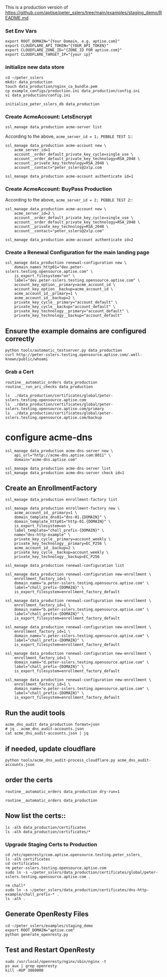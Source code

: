 This is a production version of https://github.com/aptise/peter_sslers/tree/main/examples/staging_demo/README.md

### Set Env Vars
    export ROOT_DOMAIN="{Your Domain, e.g. aptise.com}"
    export CLOUDFLARE_API_TOKEN="{YOUR_API_TOKEN}"
    export CLOUDFLARE_ZONE_ID="{ZONE_ID FOR aptise.com}"
    export CLOUDFLARE_TARGET_IP="{your ip}"

### initialize new data store

    cd ~/peter_sslers
    mkdir data_production
    touch data_production/nginx_ca_bundle.pem
    cp example_configs/production.ini data_production/config.ini
    vi data_production/config.ini

    initialize_peter_sslers_db data_production

### Create AcmeAccount: LetsEncrypt

    ssl_manage data_production acme-server list

According to the above, `acme_server_id = 1; PEBBLE TEST 1`::
    
    ssl_manage data_production acme-account new \
        acme_server_id=1 
        account__order_default_private_key_cycle=single_use \
        account__order_default_private_key_technology=RSA_2048 \
        account__private_key_technology=RSA_2048 \
        account__contact="peter_sslers@2xlp.com

    ssl_manage data_production acme-account authenticate id=1

### Create AcmeAccount: BuyPass Production

According to the above, `acme_server_id = 2; PEBBLE TEST 2`::

    ssl_manage data_production acme-account new \
        acme_server_id=2 \
        account__order_default_private_key_cycle=single_use \
        account__order_default_private_key_technology=RSA_2048 \
        account__private_key_technology=RSA_2048 \
        account__contact="peter_sslers@2xlp.com"

    ssl_manage data_production acme-account authenticate id=2

### Create a Renewal Configuration for the main landing page

    ssl_manage data_production renewal-configuration new \
        domain_names_http01="dev.peter-sslers.testing.opensource.aptise.com" \
        is_export_filesystem="on" \
        label="dev.peter-sslers.testing.opensource.aptise.com" \
        account_key_option__primary=acme_account_id \
        account_key_option__backup=acme_account_id \
        acme_account_id__primary=1 \
        acme_account_id__backup=2 \
        private_key_cycle__primary="account_default" \
        private_key_cycle__backup="account_default" \
        private_key_technology__primary="account_default" \
        private_key_technology__backup="account_default"

## Ensure the example domains are configured correctly

    python tools/automatic_testserver.py data_production
    curl http://peter-sslers.testing.opensource.aptise.com/.well-known/public/whoami


### Grab a Cert

    routine__automatic_orders data_production
    routine__run_ari_checks data_production

    ls  ./data_production/certificates/global/peter-sslers.testing.opensource.aptise.com
    ls  ./data_production/certificates/global/peter-sslers.testing.opensource.aptise.com/primary
    ls  ./data_production/certificates/global/peter-sslers.testing.opensource.aptise.com/backup


# configure acme-dns

    ssl_manage data_production acme-dns-server new \
        api_url="http://acme-dns.aptise.com:8011" \
        domain="acme-dns.aptise.com"

    ssl_manage data_production acme-dns-server list
    ssl_manage data_production acme-dns-server check id=1


## Create an EnrollmentFactory

    ssl_manage data_production enrollment-factory list

    ssl_manage data_production enrollment-factory new \
        acme_account_id__primary=1 \
        domain_template_dns01="dns-01.{DOMAIN}" \
        domain_template_http01="http-01.{DOMAIN}" \
        is_export_filesystem=on \
        label_template="chall_prefix-{DOMAIN}" \
        name="dns-http-example" \
        private_key_cycle__primary=account_weekly \
        private_key_technology__primary=EC_P256 \
        acme_account_id__backup=2 \
        private_key_cycle__backup=account_weekly \
        private_key_technology__backup=EC_P256

    ssl_manage data_production renewal-configuration list

    ssl_manage data_production renewal-configuration new-enrollment \
        enrollment_factory_id=1 \
        domain_name="a.peter-sslers.testing.opensource.aptise.com" \
        label="chall_prefix-{DOMAIN}" \
        is_export_filesystem=enrollment_factory_default

    ssl_manage data_production renewal-configuration new-enrollment \
        enrollment_factory_id=1 \
        domain_name="b.peter-sslers.testing.opensource.aptise.com" \
        label="chall_prefix-{DOMAIN}" \
        is_export_filesystem=enrollment_factory_default

    ssl_manage data_production renewal-configuration new-enrollment \
        enrollment_factory_id=1 \
        domain_name="c.peter-sslers.testing.opensource.aptise.com" \
        label="chall_prefix-{DOMAIN}" \
        is_export_filesystem=enrollment_factory_default

    ssl_manage data_production renewal-configuration new-enrollment \
        enrollment_factory_id=1 \
        domain_name="d.peter-sslers.testing.opensource.aptise.com" \
        label="chall_prefix-{DOMAIN}" \
        is_export_filesystem=enrollment_factory_default

    ssl_manage data_production renewal-configuration new-enrollment \
        enrollment_factory_id=1 \
        domain_name="e.peter-sslers.testing.opensource.aptise.com" \
        label="chall_prefix-{DOMAIN}" \
        is_export_filesystem=enrollment_factory_default


## Run the audit tools

    acme_dns_audit data_production format=json
    # jq . acme_dns_audit-accounts.json
    cat acme_dns_audit-accounts.json | jq  
    
## if needed, update cloudflare

    python tools/acme_dns_audit-process_cloudflare.py acme_dns_audit-accounts.json


## order the certs

    routine__automatic_orders data_production dry-run=1

    routine__automatic_orders data_production


## Now list the certs::

    ls -alh data_production/certificates
    ls -alh data_production/certificates/*


### Upgrade Staging Certs to Production

    cd /etc/openresty/com.aptise.opensource.testing.peter_sslers_
    ls -alh certificates
    cd certificates
    rm peter-sslers.testing.opensource.aptise.com
    sudo ln -s ~/peter_sslers/data_production/certificates/global/peter-sslers.testing.opensource.aptise.com .

    rm chall*
    sudo ln -s ~/peter_sslers/data_production/certificates/dns-http-example/chall_prefix-* .
    ls -alh .

## Generate OpenResty Files

    cd ~/peter_sslers/examples/staging_demo
    export ROOT_DOMAIN="aptise.com"
    python generate_openresty.py

## Test and Restart OpenResty

    sudo /usr/local/openresty/nginx/sbin/nginx -t
    ps aux | grep openresty
    kill -HUP 3869000






